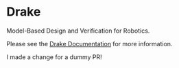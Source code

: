 # Drake

Model-Based Design and Verification for Robotics.

Please see the [Drake Documentation](https://drake.mit.edu) for more
information.

I made a change for a dummy PR!
